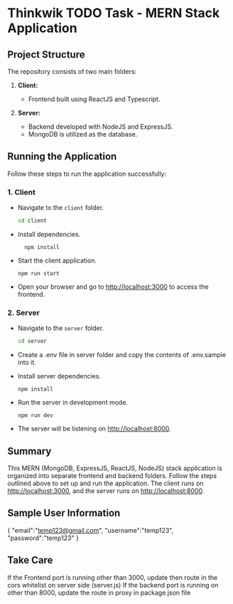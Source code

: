 # Thinkwik TODO Task - MERN Stack Application

## Project Structure

The repository consists of two main folders:

1. **Client:**
   - Frontend built using ReactJS and Typescript.

2. **Server:**
   - Backend developed with NodeJS and ExpressJS.
   - MongoDB is utilized as the database.

## Running the Application

Follow these steps to run the application successfully:

### 1. Client

- Navigate to the `client` folder.
  ```sh
  cd client
  ```

- Install dependencies.
  ```
    npm install
  ```

- Start the client application.
  ```
  npm run start
  ```

- Open your browser and go to [http://localhost:3000](http://localhost:3000) to access the frontend.

### 2. Server

- Navigate to the `server` folder.
  ```sh
  cd server
  ```

- Create a .env file in server folder and copy the contents of .env.sample into it.

- Install server dependencies.
  ```
  npm install
  ```

- Run the server in development mode.
  ```
  npm run dev
  ```

- The server will be listening on [http://localhost:8000](http://localhost:8000).

## Summary

This MERN (MongoDB, ExpressJS, ReactJS, NodeJS) stack application is organized into separate frontend and backend folders. Follow the steps outlined above to set up and run the application. The client runs on [http://localhost:3000](http://localhost:3000), and the server runs on [http://localhost:8000](http://localhost:8000).

## Sample User Information
{
  "email":"temp123@gmail.com",
  "username":"temp123",
  "password":"temp123"
}

## Take Care 
If the Frontend port is running other than 3000, update then route in the cors whitelist on server side (server.js)
If the backend port is running on other than 8000, update the route in proxy in package.json file
